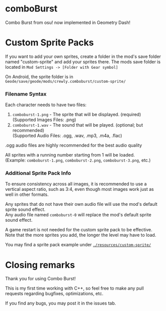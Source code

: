 # comboBurst

Combo Burst from osu! now implemented in Geometry Dash!  

# Custom Sprite Packs

If you want to add your own sprites, create a folder in the mod's save folder named "custom-sprite" and add your sprites there.
The mods save folder is located in `Mod Settings -> [Folder with Gear symbol]`  

On Android, the sprite folder is in `Geode/save/geode/mods/crewly.comboburst/custom-sprite/`  

### Filename Syntax

Each character needs to have two files:
1. `comboburst-1.png` - The sprite that will be displayed. (required)  
(Supported Images Files: .png)
2. `comboburst-1.wav` - The sound that will be played. (optional; but recommended)  
(Supported Audio Files: .ogg, .wav, .mp3, .m4a, .flac)  
  
.ogg audio files are highly recommended for the best audio quality

All sprites with a running number starting from 1 will be loaded.  
(Example: `comboburst-1.png`, `comboburst-2.png`, `comboburst-3.png`, etc.)  

### Additional Sprite Pack Info

To ensure consistency across all images, it is recommended to use a vertical aspect ratio, such as 3:4, even though most images work just as well in other formats.

Any sprites that do not have their own audio file will use the mod's default sprite sound effect.  
Any audio file named `comboburst-0` will replace the mod's default sprite sound effect.

A game restart is not needed for the custom sprite pack to be effective.  
Note that the more sprites you add, the longer the level may have to load.  

You may find a sprite pack example under [`./resources/custom-sprite/`](https://github.com/crewly/comboBurst/tree/main/resources/custom-sprite)

# Closing remarks

Thank you for using Combo Burst!

This is my first time working with C++, so feel free to make any pull requests regarding bugfixes, optimizations, etc.

If you find any bugs, you may post it in the issues tab.
